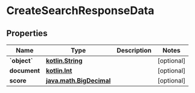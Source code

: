 # CreateSearchResponseData

## Properties
Name | Type | Description | Notes
------------ | ------------- | ------------- | -------------
**&#x60;object&#x60;** | [**kotlin.String**](.md) |  |  [optional]
**document** | [**kotlin.Int**](.md) |  |  [optional]
**score** | [**java.math.BigDecimal**](java.math.BigDecimal.md) |  |  [optional]
